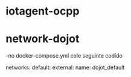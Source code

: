 # iotagent-ocpp

# network-dojot
 -no docker-compose.yml cole seguinte codído

networks:
  default: 
    external: 
      name: dojot_default
 
